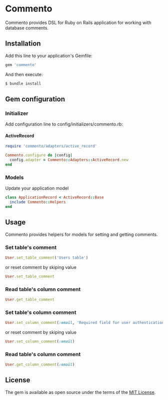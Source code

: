 # Commento

Commento provides DSL for Ruby on Rails application for working with database comments.

## Installation

Add this line to your application's Gemfile:
```ruby
gem 'commento'
```

And then execute:
```bash
$ bundle install
```

## Gem configuration

### Initializer

Add configuration line to config/initializers/commento.rb:

#### ActiveRecord

```ruby
require 'commento/adapters/active_record'

Commento.configure do |config|
  config.adapter = Commento::Adapters::ActiveRecord.new
end
```

### Models

Update your application model
```ruby
class ApplicationRecord < ActiveRecord::Base
  include Commento::Helpers
end
```

## Usage

Commento provides helpers for models for setting and getting comments.

### Set table's comment

```ruby
User.set_table_comment('Users table')
```

or reset comment by skiping value
```ruby
User.set_table_comment
```

### Read table's column comment

```ruby
User.get_table_comment
```

### Set table's column comment

```ruby
User.set_column_comment(:email, 'Required field for user authentication')
```

or reset comment by skiping value
```ruby
User.set_column_comment(:email)
```

### Read table's column comment

```ruby
User.get_column_comment(:email)
```

## License
The gem is available as open source under the terms of the [MIT License](https://opensource.org/licenses/MIT).
